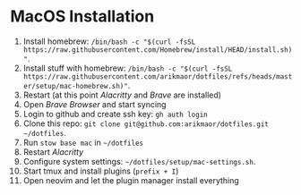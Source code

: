 # MacOS Installation

1. Install homebrew: `/bin/bash -c "$(curl -fsSL https://raw.githubusercontent.com/Homebrew/install/HEAD/install.sh)"`.
1. Install stuff with homebrew: `/bin/bash -c "$(curl -fsSL https://raw.githubusercontent.com/arikmaor/dotfiles/refs/heads/master/setup/mac-homebrew.sh)"`.
1. Restart (at this point _Alacritty_ and _Brave_ are installed)
1. Open _Brave Browser_ and start syncing
1. Login to github and create ssh key: `gh auth login`
1. Clone this repo: `git clone git@github.com:arikmaor/dotfiles.git ~/dotfiles`.
1. Run `stow base mac` in `~/dotfiles`
1. Restart _Alacritty_
1. Configure system settings: `~/dotfiles/setup/mac-settings.sh`.
1. Start tmux and install plugins (`prefix + I`)
1. Open neovim and let the plugin manager install everything
